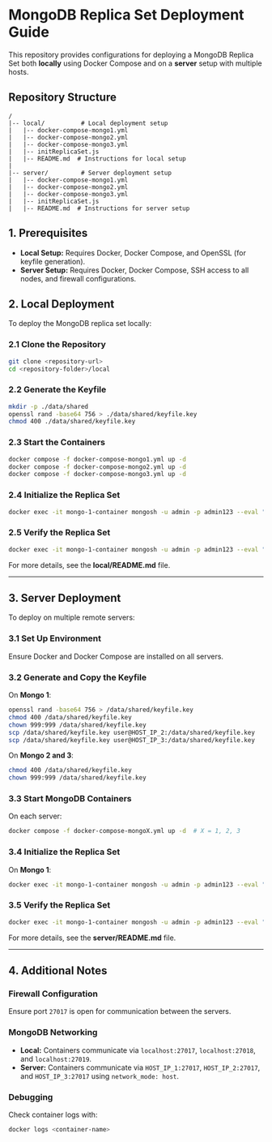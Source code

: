 # MongoDB Replica Set Deployment Guide

This repository provides configurations for deploying a MongoDB Replica Set both **locally** using Docker Compose and on a **server** setup with multiple hosts.

## Repository Structure

```
/
|-- local/          # Local deployment setup
|   |-- docker-compose-mongo1.yml
|   |-- docker-compose-mongo2.yml
|   |-- docker-compose-mongo3.yml
|   |-- initReplicaSet.js
|   |-- README.md  # Instructions for local setup
|
|-- server/         # Server deployment setup
|   |-- docker-compose-mongo1.yml
|   |-- docker-compose-mongo2.yml
|   |-- docker-compose-mongo3.yml
|   |-- initReplicaSet.js
|   |-- README.md  # Instructions for server setup
```

## 1. Prerequisites

- **Local Setup:** Requires Docker, Docker Compose, and OpenSSL (for keyfile generation).
- **Server Setup:** Requires Docker, Docker Compose, SSH access to all nodes, and firewall configurations.

## 2. Local Deployment

To deploy the MongoDB replica set locally:

### 2.1 Clone the Repository
```sh
git clone <repository-url>
cd <repository-folder>/local
```

### 2.2 Generate the Keyfile
```sh
mkdir -p ./data/shared
openssl rand -base64 756 > ./data/shared/keyfile.key
chmod 400 ./data/shared/keyfile.key
```

### 2.3 Start the Containers
```sh
docker compose -f docker-compose-mongo1.yml up -d
docker compose -f docker-compose-mongo2.yml up -d
docker compose -f docker-compose-mongo3.yml up -d
```

### 2.4 Initialize the Replica Set
```sh
docker exec -it mongo-1-container mongosh -u admin -p admin123 --eval "$(cat initReplicaSet.js)"
```

### 2.5 Verify the Replica Set
```sh
docker exec -it mongo-1-container mongosh -u admin -p admin123 --eval "rs.status()"
```

For more details, see the **local/README.md** file.

---

## 3. Server Deployment

To deploy on multiple remote servers:

### 3.1 Set Up Environment
Ensure Docker and Docker Compose are installed on all servers.

### 3.2 Generate and Copy the Keyfile
On **Mongo 1**:
```sh
openssl rand -base64 756 > /data/shared/keyfile.key
chmod 400 /data/shared/keyfile.key
chown 999:999 /data/shared/keyfile.key
scp /data/shared/keyfile.key user@HOST_IP_2:/data/shared/keyfile.key
scp /data/shared/keyfile.key user@HOST_IP_3:/data/shared/keyfile.key
```
On **Mongo 2 and 3**:
```sh
chmod 400 /data/shared/keyfile.key
chown 999:999 /data/shared/keyfile.key
```

### 3.3 Start MongoDB Containers
On each server:
```sh
docker compose -f docker-compose-mongoX.yml up -d  # X = 1, 2, 3
```

### 3.4 Initialize the Replica Set
On **Mongo 1**:
```sh
docker exec -it mongo-1-container mongosh -u admin -p admin123 --eval "$(cat initReplicaSet.js)"
```

### 3.5 Verify the Replica Set
```sh
docker exec -it mongo-1-container mongosh -u admin -p admin123 --eval "rs.status()"
```

For more details, see the **server/README.md** file.

---

## 4. Additional Notes

### Firewall Configuration
Ensure port `27017` is open for communication between the servers.

### MongoDB Networking
- **Local:** Containers communicate via `localhost:27017`, `localhost:27018`, and `localhost:27019`.
- **Server:** Containers communicate via `HOST_IP_1:27017`, `HOST_IP_2:27017`, and `HOST_IP_3:27017` using `network_mode: host`.

### Debugging
Check container logs with:
```sh
docker logs <container-name>
```

